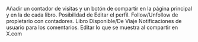 Añadir un contador de visitas y un botón de compartir en la página principal y en la de cada libro.
Posibilidad de Editar el perfil.
Follow/Unfollow de propietario con contadores.
Libro Disponible/De Viaje
Notificaciones de usuario para los comentarios.
Editar lo que se muestra al compartir en X.com

